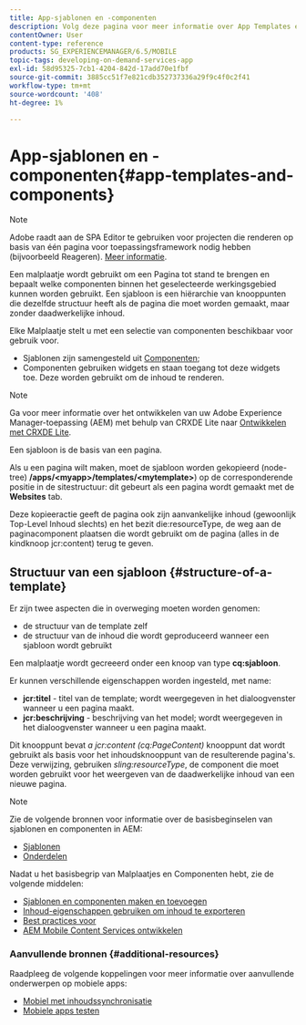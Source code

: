 ```yaml
---
title: App-sjablonen en -componenten
description: Volg deze pagina voor meer informatie over App Templates en Components. Deze biedt gedetailleerde informatie over de structuur van sjablonen.
contentOwner: User
content-type: reference
products: SG_EXPERIENCEMANAGER/6.5/MOBILE
topic-tags: developing-on-demand-services-app
exl-id: 58d95325-7cb1-4204-842d-17add70e1fbf
source-git-commit: 3885cc51f7e821cdb352737336a29f9c4f0c2f41
workflow-type: tm+mt
source-wordcount: '408'
ht-degree: 1%

---
```


# App-sjablonen en -componenten{#app-templates-and-components}

>[!NOTE]
>
>Adobe raadt aan de SPA Editor te gebruiken voor projecten die renderen op basis van één pagina voor toepassingsframework nodig hebben (bijvoorbeeld Reageren). [Meer informatie](/help/sites-developing/spa-overview.md).

Een malplaatje wordt gebruikt om een Pagina tot stand te brengen en bepaalt welke componenten binnen het geselecteerde werkingsgebied kunnen worden gebruikt. Een sjabloon is een hiërarchie van knooppunten die dezelfde structuur heeft als de pagina die moet worden gemaakt, maar zonder daadwerkelijke inhoud.

Elke Malplaatje stelt u met een selectie van componenten beschikbaar voor gebruik voor.

* Sjablonen zijn samengesteld uit [Componenten](/help/sites-developing/components.md);
* Componenten gebruiken widgets en staan toegang tot deze widgets toe. Deze worden gebruikt om de inhoud te renderen.

>[!NOTE]
>
>Ga voor meer informatie over het ontwikkelen van uw Adobe Experience Manager-toepassing (AEM) met behulp van CRXDE Lite naar [Ontwikkelen met CRXDE Lite](/help/sites-developing/developing-with-crxde-lite.md).

Een sjabloon is de basis van een pagina.

Als u een pagina wilt maken, moet de sjabloon worden gekopieerd (node-tree) **/apps/&lt;myapp>/templates/&lt;mytemplate>**) op de corresponderende positie in de sitestructuur: dit gebeurt als een pagina wordt gemaakt met de **Websites** tab.

Deze kopieeractie geeft de pagina ook zijn aanvankelijke inhoud (gewoonlijk Top-Level Inhoud slechts) en het bezit die:resourceType, de weg aan de paginacomponent plaatsen die wordt gebruikt om de pagina (alles in de kindknoop jcr:content) terug te geven.

## Structuur van een sjabloon {#structure-of-a-template}

Er zijn twee aspecten die in overweging moeten worden genomen:

* de structuur van de template zelf
* de structuur van de inhoud die wordt geproduceerd wanneer een sjabloon wordt gebruikt

Een malplaatje wordt gecreeerd onder een knoop van type **cq:sjabloon**.

Er kunnen verschillende eigenschappen worden ingesteld, met name:

* **jcr:titel** - titel van de template; wordt weergegeven in het dialoogvenster wanneer u een pagina maakt.
* **jcr:beschrijving** - beschrijving van het model; wordt weergegeven in het dialoogvenster wanneer u een pagina maakt.

Dit knooppunt bevat *a jcr:content (cq:PageContent)* knooppunt dat wordt gebruikt als basis voor het inhoudsknooppunt van de resulterende pagina&#39;s. Deze verwijzing, gebruiken *sling:resourceType*, de component die moet worden gebruikt voor het weergeven van de daadwerkelijke inhoud van een nieuwe pagina.

>[!NOTE]
>
>Zie de volgende bronnen voor informatie over de basisbeginselen van sjablonen en componenten in AEM:
>
>* [Sjablonen](/help/sites-developing/templates.md)
>* [Onderdelen](/help/sites-developing/components.md)
>

Nadat u het basisbegrip van Malplaatjes en Componenten hebt, zie de volgende middelen:

* [Sjablonen en componenten maken en toevoegen](/help/mobile/mobile-ondemand-app-templates.md)
* [Inhoud-eigenschappen gebruiken om inhoud te exporteren](/help/mobile/on-demand-content-properties-exporting.md)
* [Best practices voor](/help/mobile/best-practices-aem-mobile.md)
* [AEM Mobile Content Services ontwikkelen](/help/mobile/developing-content-services.md)

### Aanvullende bronnen {#additional-resources}

Raadpleeg de volgende koppelingen voor meer informatie over aanvullende onderwerpen op mobiele apps:

* [Mobiel met inhoudssynchronisatie](/help/mobile/mobile-ondemand-contentsync.md)
* [Mobiele apps testen](/help/mobile/develop-mobile-apps-testing.md)
